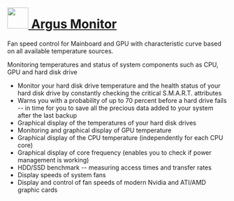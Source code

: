 # [<img src="https://cdn.rawgit.com/chocolatey/chocolatey-coreteampackages/db561d6c86814c0322bba7f2571d56b6bb9f1125/icons/argusmonitor.png" width="48" height="48" /> Argus Monitor](https://chocolatey.org/packages/argusmonitor)

Fan speed control for Mainboard and GPU with characteristic curve based on all available temperature sources.

Monitoring temperatures and status of system components such as CPU, GPU and hard disk drive

- Monitor your hard disk drive temperature and the health status of your hard disk drive by constantly checking the critical S.M.A.R.T. attributes
- Warns you with a probability of up to 70 percent before a hard drive fails -- in time for you to save all the precious data added to your system after the last backup
- Graphical display of the temperatures of your hard disk drives
- Monitoring and graphical display of GPU temperature
- Graphical display of the CPU temperature (independently for each CPU core)
- Graphical display of core frequency (enables you to check if power management is working)
- HDD/SSD benchmark -- measuring access times and transfer rates
- Display speeds of system fans
- Display and control of fan speeds of modern Nvidia and ATI/AMD graphic cards
